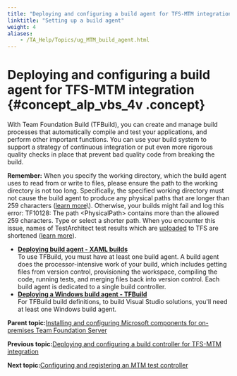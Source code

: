 ```yaml
--- 
title: "Deploying and configuring a build agent for TFS-MTM integration"
linktitle: "Setting up a build agent"
weight: 4
aliases: 
    - /TA_Help/Topics/ug_MTM_build_agent.html
---
```

# Deploying and configuring a build agent for TFS-MTM integration {#concept_alp_vbs_4v .concept}

With Team Foundation Build \(TFBuild\), you can create and manage build processes that automatically compile and test your applications, and perform other important functions. You can use your build system to support a strategy of continuous integration or put even more rigorous quality checks in place that prevent bad quality code from breaking the build.

**Remember:** When you specify the working directory, which the build agent uses to read from or write to files, please ensure the path to the working directory is not too long. Specifically, the specified working directory must not cause the build agent to produce any physical paths that are longer than 259 characters \([learn more](https://msdn.microsoft.com/en-us/library/bb399135(v=vs.120).aspx#work_dir)\). Otherwise, your builds might fail and log this error: TF10128: The path <PhysicalPath\> contains more than the allowed 259 characters. Type or select a shorter path. When you encounter this issue, names of TestArchitect test results which are [uploaded](ug_MTM_upload_result.html) to TFS are shortened \([learn more](ug_MTM_upload_result_automatic.md#note.truncated_uploaded_TA_results)\).

-   **[Deploying build agent - XAML builds](../../TA_Help/Topics/ug_MTM_config_build_agent.html)**  
To use TFBuild, you must have at least one build agent. A build agent does the processor-intensive work of your build, which includes getting files from version control, provisioning the workspace, compiling the code, running tests, and merging files back into version control. Each build agent is dedicated to a single build controller.
-   **[Deploying a Windows build agent - TFBuild](../../TA_Help/Topics/ug_MTM_deploy_windows_build_agent.html)**  
For TFBuild build definitions, to build Visual Studio solutions, you'll need at least one Windows build agent.

**Parent topic:**[Installing and configuring Microsoft components for on-premises Team Foundation Server](../../TA_Help/Topics/ug_MTM_configuration.html)

**Previous topic:**[Deploying and configuring a build controller for TFS-MTM integration](../../TA_Help/Topics/ug_MTM_config_build_controller.html)

**Next topic:**[Configuring and registering an MTM test controller](../../TA_Help/Topics/Integrate_MTM_Config_TestController.html)

